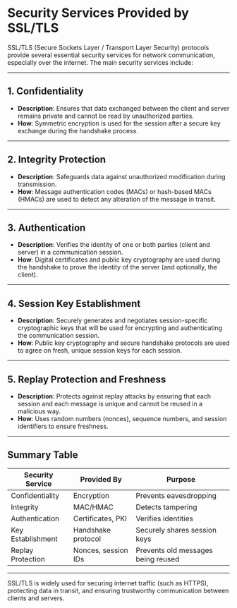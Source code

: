 # Security Services Provided by SSL/TLS

SSL/TLS (Secure Sockets Layer / Transport Layer Security) protocols provide several essential security services for network communication, especially over the internet. The main security services include:

---

## 1. **Confidentiality**

- **Description**: Ensures that data exchanged between the client and server remains private and cannot be read by unauthorized parties.
- **How**: Symmetric encryption is used for the session after a secure key exchange during the handshake process.

---

## 2. **Integrity Protection**

- **Description**: Safeguards data against unauthorized modification during transmission.
- **How**: Message authentication codes (MACs) or hash-based MACs (HMACs) are used to detect any alteration of the message in transit.

---

## 3. **Authentication**

- **Description**: Verifies the identity of one or both parties (client and server) in a communication session.
- **How**: Digital certificates and public key cryptography are used during the handshake to prove the identity of the server (and optionally, the client).

---

## 4. **Session Key Establishment**

- **Description**: Securely generates and negotiates session-specific cryptographic keys that will be used for encrypting and authenticating the communication session.
- **How**: Public key cryptography and secure handshake protocols are used to agree on fresh, unique session keys for each session.

---

## 5. **Replay Protection and Freshness**

- **Description**: Protects against replay attacks by ensuring that each session and each message is unique and cannot be reused in a malicious way.
- **How**: Uses random numbers (nonces), sequence numbers, and session identifiers to ensure freshness.

---

## Summary Table

| Security Service      | Provided By               | Purpose                                 |
|----------------------|---------------------------|-----------------------------------------|
| Confidentiality      | Encryption                | Prevents eavesdropping                  |
| Integrity            | MAC/HMAC                  | Detects tampering                       |
| Authentication       | Certificates, PKI         | Verifies identities                     |
| Key Establishment    | Handshake protocol        | Securely shares session keys            |
| Replay Protection    | Nonces, session IDs       | Prevents old messages being reused      |

---

SSL/TLS is widely used for securing internet traffic (such as HTTPS), protecting data in transit, and ensuring trustworthy communication between clients and servers.